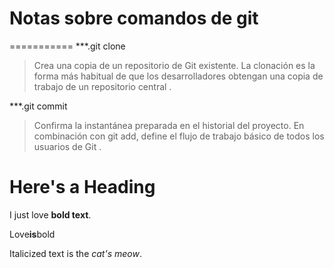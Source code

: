 # Notas sobre comandos de git 

===========
***.git clone





>Crea una copia de un repositorio de Git existente. La clonación es la forma más habitual de que los desarrolladores obtengan una copia de trabajo de un repositorio central
>.

***.git commit 

>Confirma la instantánea preparada en el historial del proyecto. En combinación con git add, define el flujo de trabajo básico de todos los usuarios de Git
>.


# Here's a Heading

I just love **bold text**.	

Love**is**bold	

Italicized text is the *cat's meow*.	